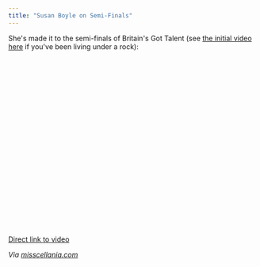 ```yaml
---
title: "Susan Boyle on Semi-Finals"
---
```

<p>She's made it to the semi-finals of Britain's Got Talent (see <a href="https://chrisenns.com/2009/04/15/susan-boyle/">the initial video here</a> if you've been living under a rock):</p>
<p><object width="425" height="344"><param name="movie" value="http://www.youtube.com/v/CmWCqIVQpEI&rel=0&color1=0xb1b1b1&color2=0xcfcfcf&hl=en&feature=player_embedded&fs=1"></param><param name="allowFullScreen" value="true"></param><embed src="http://www.youtube.com/v/CmWCqIVQpEI&rel=0&color1=0xb1b1b1&color2=0xcfcfcf&hl=en&feature=player_embedded&fs=1" type="application/x-shockwave-flash" allowfullscreen="true" width="425" height="344"></embed></object></p>
<p><a href="http://www.youtube.com/watch?v=CmWCqIVQpEI&feature=player_embedded">Direct link to video</a></p>
<p><em>Via <a href="http://www.misscellania.com/miss-cellania/2009/5/25/susan-boyle-on-britains-got-talent-semi-final.html">misscellania.com</a></em></p>
